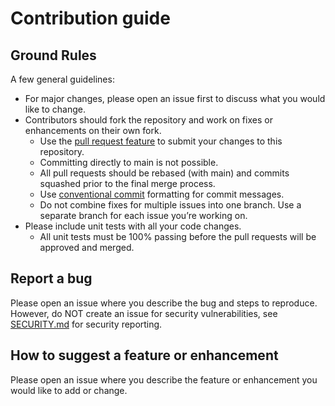 # Contribution guide

## Ground Rules

A few general guidelines:

- For major changes, please open an issue first to discuss what you would like to change.
- Contributors should fork the repository and work on fixes or enhancements on their own fork.
  - Use the [pull request feature](https://docs.github.com/en/pull-requests/collaborating-with-pull-requests/proposing-changes-to-your-work-with-pull-requests/creating-a-pull-request-from-a-fork) to submit your changes to this repository.
  - Committing directly to main is not possible.
  - All pull requests should be rebased (with main) and commits squashed prior to the final merge process.
  - Use [conventional commit](https://www.conventionalcommits.org/en/v1.0.0/) formatting for commit messages.
  - Do not combine fixes for multiple issues into one branch. Use a separate branch for each issue you’re working on.
- Please include unit tests with all your code changes.
  - All unit tests must be 100% passing before the pull requests will be approved and merged.

## Report a bug

Please open an issue where you describe the bug and steps to reproduce. However, do NOT create an issue for security vulnerabilities, see [SECURITY.md](https://github.com/equinor/nrresqml/blob/main/SECURITY.md) for security reporting.

## How to suggest a feature or enhancement

Please open an issue where you describe the feature or enhancement you would like to add or change.
